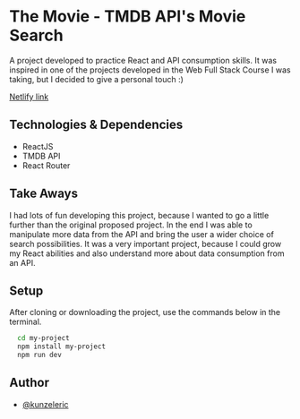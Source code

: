 
# The Movie - TMDB API's Movie Search

A project developed to practice React and API consumption skills. 
It was inspired in one of the projects developed in the Web Full Stack Course I was taking, but I decided to give a personal touch :)

<a href="https://movie-list-deplayer.netlify.app/" target="_blank">Netlify link<a/>

## Technologies & Dependencies

- ReactJS
- TMDB API
- React Router
  
## Take Aways

I had lots of fun developing this project, because I wanted to go a little further than the original proposed project.
In the end I was able to manipulate more data from the API and bring the user a wider choice of search possibilities.
It was a very important project, because I could grow my React abilities and also understand more about data consumption from an API.

## Setup

After cloning or downloading the project, use the commands below in the terminal.

```bash
  cd my-project
  npm install my-project
  npm run dev
```
    
## Author

- [@kunzeleric](https://www.github.com/kunzeleric)

